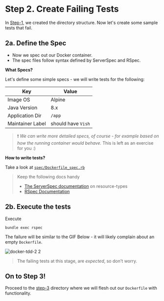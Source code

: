 # Step 2. Create Failing Tests

In [Step-1](../step-1), we created the directory structure. Now let's create some sample tests that fail.

## 2a. Define the Spec

* Now we spec out our Docker container. 
* The spec files follow syntax defined by ServerSpec and RSpec. 


**What Specs?**

Let's define some simple specs - we will write tests for the following:

| Key | Value |
|-----|-------|
| Image OS | Alpine |
| Java Version | 8.x |
| Application Dir | `/app` |
| Maintainer Label | should have `Vish` |

> :exclamation: *We can write more detailed specs, of course - for example based on how the running container would behave.*
> This is left as an exercise for you :)

**How to write tests?**

Take a look at [`spec/Dockerfile_spec.rb`](spec/Dockerfile_spec.rb)

> Keep the following docs handy 
> * [The ServerSpec documentation](http://serverspec.org/resource_types.html) on resource-types
> * [RSpec Documentation](http://rspec.info/documentation/)


## 2b. Execute the tests

Execute

```
bundle exec rspec
```

The failure will be similar to the GIF Below - it will likely complain about an empty `Dockerfile`.

![docker-tdd-2 2](https://user-images.githubusercontent.com/13379978/36944636-c7fed2f0-1fc6-11e8-97f7-9320d02cd1f0.gif)

> The failing tests at this stage, are _expected_, so don't worry.

## On to Step 3!

Proceed to the [step-3](../step-3) directory where we will flesh out our `Dockerfile` with functionality.
